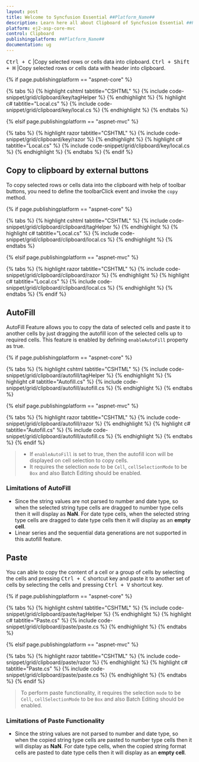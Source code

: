 ```yaml
---
layout: post
title: Welcome to Syncfusion Essential ##Platform_Name##
description: Learn here all about Clipboard of Syncfusion Essential ##Platform_Name## widgets based on HTML5 and jQuery.
platform: ej2-asp-core-mvc
control: Clipboard
publishingplatform: ##Platform_Name##
documentation: ug
---
```


<kbd>Ctrl + C</kbd> |Copy selected rows or cells data into clipboard.
<kbd>Ctrl + Shift + H</kbd> |Copy selected rows or cells data with header into clipboard.

{% if page.publishingplatform == "aspnet-core" %}

{% tabs %}
{% highlight cshtml tabtitle="CSHTML" %}
{% include code-snippet/grid/clipboard/key/tagHelper %}
{% endhighlight %}
{% highlight c# tabtitle="Local.cs" %}
{% include code-snippet/grid/clipboard/key/local.cs %}
{% endhighlight %}
{% endtabs %}

{% elsif page.publishingplatform == "aspnet-mvc" %}

{% tabs %}
{% highlight razor tabtitle="CSHTML" %}
{% include code-snippet/grid/clipboard/key/razor %}
{% endhighlight %}
{% highlight c# tabtitle="Local.cs" %}
{% include code-snippet/grid/clipboard/key/local.cs %}
{% endhighlight %}
{% endtabs %}
{% endif %}



## Copy to clipboard by external buttons

To copy selected rows or cells data into the clipboard with help of toolbar buttons, you need to define the toolbarClick event and invoke the `copy` method.

{% if page.publishingplatform == "aspnet-core" %}

{% tabs %}
{% highlight cshtml tabtitle="CSHTML" %}
{% include code-snippet/grid/clipboard/clipboard/tagHelper %}
{% endhighlight %}
{% highlight c# tabtitle="Local.cs" %}
{% include code-snippet/grid/clipboard/clipboard/local.cs %}
{% endhighlight %}
{% endtabs %}

{% elsif page.publishingplatform == "aspnet-mvc" %}

{% tabs %}
{% highlight razor tabtitle="CSHTML" %}
{% include code-snippet/grid/clipboard/clipboard/razor %}
{% endhighlight %}
{% highlight c# tabtitle="Local.cs" %}
{% include code-snippet/grid/clipboard/clipboard/local.cs %}
{% endhighlight %}
{% endtabs %}
{% endif %}



## AutoFill

AutoFill Feature allows you to copy the data of selected cells and paste it to another cells by just dragging the autofill icon of the selected cells up to required cells. This feature is enabled by defining `enableAutoFill` property as true.

{% if page.publishingplatform == "aspnet-core" %}

{% tabs %}
{% highlight cshtml tabtitle="CSHTML" %}
{% include code-snippet/grid/clipboard/autofill/tagHelper %}
{% endhighlight %}
{% highlight c# tabtitle="Autofill.cs" %}
{% include code-snippet/grid/clipboard/autofill/autofill.cs %}
{% endhighlight %}
{% endtabs %}

{% elsif page.publishingplatform == "aspnet-mvc" %}

{% tabs %}
{% highlight razor tabtitle="CSHTML" %}
{% include code-snippet/grid/clipboard/autofill/razor %}
{% endhighlight %}
{% highlight c# tabtitle="Autofill.cs" %}
{% include code-snippet/grid/clipboard/autofill/autofill.cs %}
{% endhighlight %}
{% endtabs %}
{% endif %}



> * If `enableAutoFill` is set to true, then the autofill icon will be displayed on cell selection to copy cells.
> * It requires the selection `mode` to be `Cell`,  `cellSelectionMode` to be `Box` and also Batch Editing should be enabled.

### Limitations of AutoFill

* Since the string values are not parsed to number and date type, so when the selected string type cells are dragged to number type cells then it will display as **NaN**. For date type cells, when the selected string type cells are dragged to date type cells then it will display as an **empty cell**.
* Linear series and the sequential data generations are not supported in this autofill feature.

## Paste

You can able to copy the content of a cell or a group of cells by selecting the cells and pressing <kbd>Ctrl + C</kbd> shortcut key and paste it to another set of cells by selecting the cells and pressing <kbd>Ctrl + V</kbd> shortcut key.

{% if page.publishingplatform == "aspnet-core" %}

{% tabs %}
{% highlight cshtml tabtitle="CSHTML" %}
{% include code-snippet/grid/clipboard/paste/tagHelper %}
{% endhighlight %}
{% highlight c# tabtitle="Paste.cs" %}
{% include code-snippet/grid/clipboard/paste/paste.cs %}
{% endhighlight %}
{% endtabs %}

{% elsif page.publishingplatform == "aspnet-mvc" %}

{% tabs %}
{% highlight razor tabtitle="CSHTML" %}
{% include code-snippet/grid/clipboard/paste/razor %}
{% endhighlight %}
{% highlight c# tabtitle="Paste.cs" %}
{% include code-snippet/grid/clipboard/paste/paste.cs %}
{% endhighlight %}
{% endtabs %}
{% endif %}



> To perform paste functionality, it requires the selection `mode` to be `Cell`,  `cellSelectionMode` to be `Box` and also Batch Editing should be enabled.

### Limitations of Paste Functionality

* Since the string values are not parsed to number and date type, so when the copied string type cells are pasted to number type cells then it will display as **NaN**. For date type cells, when the copied string format cells are pasted to date type cells then it will display as an **empty cell**.